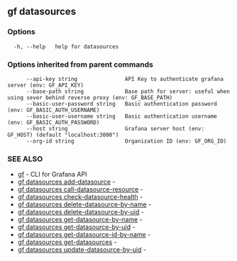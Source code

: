 ## gf datasources



### Options

```
  -h, --help   help for datasources
```

### Options inherited from parent commands

```
      --api-key string               API Key to authenticate grafana server (env: GF_API_KEY)
      --base-path string             Base path for server: useful when using sever behind reverse proxy (env: GF_BASE_PATH)
      --basic-user-password string   Basic authentication password (env: GF_BASIC_AUTH_USERNAME)
      --basic-user-username string   Basic authentication username (env: GF_BASIC_AUTH_PASSWORD)
      --host string                  Grafana server host (env: GF_HOST) (default "localhost:3000")
      --org-id string                Organization ID (env: GF_ORG_ID)
```

### SEE ALSO

* [gf](gf.md)	 - CLI for Grafana API
* [gf datasources add-datasource](gf_datasources_add-datasource.md)	 - 
* [gf datasources call-datasource-resource](gf_datasources_call-datasource-resource.md)	 - 
* [gf datasources check-datasource-health](gf_datasources_check-datasource-health.md)	 - 
* [gf datasources delete-datasource-by-name](gf_datasources_delete-datasource-by-name.md)	 - 
* [gf datasources delete-datasource-by-uid](gf_datasources_delete-datasource-by-uid.md)	 - 
* [gf datasources get-datasource-by-name](gf_datasources_get-datasource-by-name.md)	 - 
* [gf datasources get-datasource-by-uid](gf_datasources_get-datasource-by-uid.md)	 - 
* [gf datasources get-datasource-id-by-name](gf_datasources_get-datasource-id-by-name.md)	 - 
* [gf datasources get-datasources](gf_datasources_get-datasources.md)	 - 
* [gf datasources update-datasource-by-uid](gf_datasources_update-datasource-by-uid.md)	 - 

